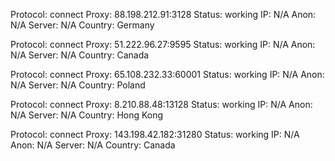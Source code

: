 Protocol: connect
Proxy: 88.198.212.91:3128
Status: working
IP: N/A
Anon: N/A
Server: N/A
Country: Germany

Protocol: connect
Proxy: 51.222.96.27:9595
Status: working
IP: N/A
Anon: N/A
Server: N/A
Country: Canada

Protocol: connect
Proxy: 65.108.232.33:60001
Status: working
IP: N/A
Anon: N/A
Server: N/A
Country: Poland

Protocol: connect
Proxy: 8.210.88.48:13128
Status: working
IP: N/A
Anon: N/A
Server: N/A
Country: Hong Kong

Protocol: connect
Proxy: 143.198.42.182:31280
Status: working
IP: N/A
Anon: N/A
Server: N/A
Country: Canada

